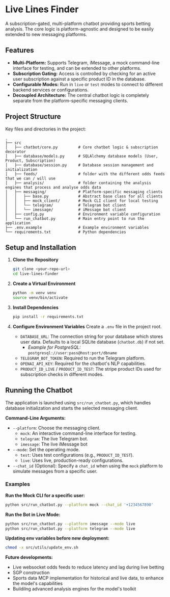 # Live Lines Finder

A subscription-gated, multi-platform chatbot providing sports betting analysis. The core logic is platform-agnostic and designed to be easily extended to new messaging platforms.

## Features

- **Multi-Platform:** Supports Telegram, iMessage, a mock command-line interface for testing, and can be extended to other platforms.
- **Subscription Gating:** Access is controlled by checking for an active user subscription against a specific product ID in the database.
- **Configurable Modes:** Run in `live` or `test` modes to connect to different backend services or configurations.
- **Decoupled Architecture:** The central chatbot logic is completely separate from the platform-specific messaging clients.

## Project Structure

Key files and directories in the project:

```
.
├── src
│   ├── chatbot/core.py         # Core chatbot logic & subscription decorator
│   ├── database/models.py      # SQLAlchemy database models (User, Product, Subscription)
│   ├── database/session.py     # Database session management and initialization
│   ├── feeds/                  # folder with the different odds feeds that we can / will use
│   ├── analysis/               # folder containing the analysis engines that process and analyse odds data 
│   ├── messaging/              # Platform-specific messaging clients
│   │   ├── base.py             # Abstract base class for all clients
│   │   ├── mock_client/        # Mock CLI client for local testing
│   │   └── telegram/           # Telegram bot client
│   │   └── imessage/           # iMessage bot client
│   ├── config.py               # Environment variable configuration
│   └── run_chatbot.py          # Main entry point to run the application
├── .env.example                # Example environment variables
└── requirements.txt            # Python dependencies
```

## Setup and Installation

1.  **Clone the Repository**
    ```bash
    git clone <your-repo-url>
    cd live-lines-finder
    ```

2.  **Create a Virtual Environment**
    ```bash
    python -m venv venv
    source venv/bin/activate
    ```

3.  **Install Dependencies**
    ```bash
    pip install -r requirements.txt
    ```

4.  **Configure Environment Variables**
    Create a `.env` file in the project root.

    -   `DATABASE_URL`: The connection string for your database which stores user data. Defaults to a local SQLite database (`chatbot.db`) if not set.
        -   *Example for PostgreSQL:* `postgresql://user:pass@host:port/dbname`
    -   `TELEGRAM_BOT_TOKEN`: Required to run the Telegram platform.
    -   `OPENAI_API_KEY`: Required for the chatbot's NLP capabilities.
    -   `PRODUCT_ID_LIVE` / `PRODUCT_ID_TEST`: The stripe product IDs used for subscription checks in different modes.

## Running the Chatbot

The application is launched using `src/run_chatbot.py`, which handles database initialization and starts the selected messaging client.

**Command-Line Arguments:**

-   `--platform`: Choose the messaging client.
    -   `mock`: An interactive command-line interface for testing.
    -   `telegram`: The live Telegram bot.
    -   `imessage`: The live iMessage bot
-   `--mode`: Set the operating mode.
    -   `test`: Uses test configurations (e.g., `PRODUCT_ID_TEST`).
    -   `live`: Uses live, production-ready configurations.
-   `--chat_id` (Optional): Specify a `chat_id` when using the `mock` platform to simulate messages from a specific user.

### Examples

**Run the Mock CLI for a specific user:**
```bash
python src/run_chatbot.py --platform mock --chat_id '+1234567890'
```

**Run the Bot in Live Mode:**
```bash
python src/run_chatbot.py --platform imessage --mode live
python src/run_chatbot.py --platform telegram --mode live
```

**Updating env variables before new deployment:**
```bash
chmod -x src/utils/update_env.sh
```

**Future developments:**
 - Live websocket odds feeds to reduce latency and lag during live betting
 - SGP construction
 - Sports data MCP implementation for historical and live data, to enhance the model's capabilities
 - Buildilng advanced analysis engines for the model's toolkit